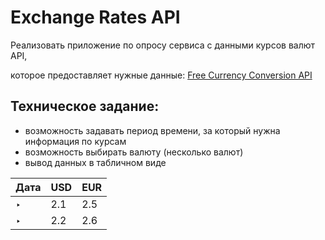 # Exchange Rates API
Реализовать приложение по опросу сервиса с данными курсов валют API, 

которое предоставляет нужные данные: [Free Currency Conversion API](https://freecurrencyapi.net/)

## Техническое задание:

- возможность задавать период времени, за который нужна информация по курсам
- возможность выбирать валюту (несколько валют)
- вывод данных в табличном виде

| Дата | USD | EUR |
| --- | --- | --- |
| ‣ | 2.1 | 2.5 |
| ‣ | 2.2 | 2.6 |
